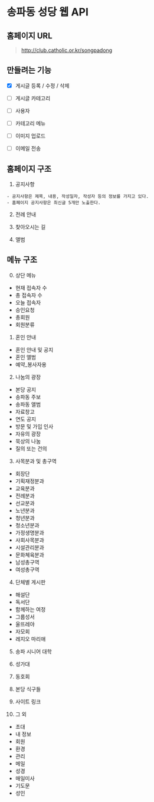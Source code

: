 # 송파동 성당 웹 API

## 홈페이지 URL

> http://club.catholic.or.kr/songpadong


## 만들려는 기능

- [x] 게시글 등록 / 수정 / 삭제
- [ ] 게시글 카테고리 
- [ ] 사용자 
- [ ] 카테고리 메뉴 
- [ ] 이미지 업로드
- [ ] 이메일 전송
 

## 홈페이지 구조

1. 공지사항

```
- 공지사항은 제목, 내용, 작성일자, 작성자 등의 정보를 가지고 있다.
- 홈페이지 공지사항은 최신글 5개만 노출한다.
```

2. 전례 안내

3. 찾아오시는 길

4. 앨범

## 메뉴 구조

0. 상단 메뉴
- 현재 접속자 수
- 총 접속자 수
- 오늘 접속자 
- 승인요청 
- 총회원
- 회원분류 

1. 혼인 안내
- 혼인 안내 및 공지
- 혼인 앨범
- 예약_봉사자용 

2. 나눔의 광장
- 본당 공지
- 송파동 주보
- 송파동 앨범
- 자료창고
- 연도 공지
- 방문 및 가입 인사
- 자유의 광장
- 묵상의 나눔
- 질의 또는 건의 

3. 사목분과 및 총구역
- 회장단
- 기획재정분과
- 교육분과
- 전례분과
- 선교분과
- 노년분과
- 청년분과
- 청소년분과
- 가정생명분과
- 사회사목분과
- 시설관리분과
- 문화쳬육분과
- 남성총구역
- 여성총구역

4. 단체별 게시판
- 해설단
- 독서단
- 함께하는 여정
- 그룹성서
- 울뜨레야
- 자모회
- 레지오 마리애 

5. 송파 시니어 대학

6. 성가대

7. 동호회

8. 본당 식구들

9. 사이트 링크

10. 그 외
- 초대
- 내 정보
- 회원
- 환경
- 관리
- 메일
- 성경
- 매일미사
- 기도문
- 성인 

